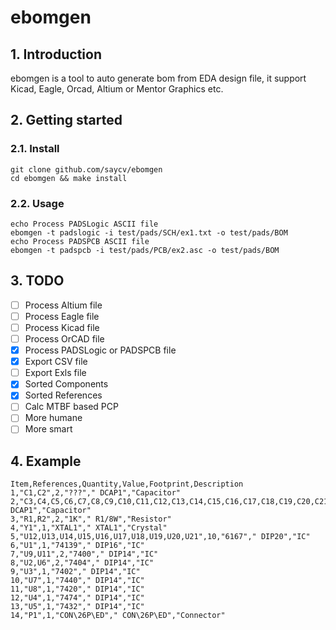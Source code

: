 # ebomgen

## 1. Introduction

ebomgen is a tool to auto generate bom from EDA design file, it support Kicad, Eagle, Orcad, Altium or Mentor Graphics etc.

## 2. Getting started

### 2.1. Install

```BATCH
git clone github.com/saycv/ebomgen
cd ebomgen && make install
```

### 2.2. Usage

```BATCH
echo Process PADSLogic ASCII file
ebomgen -t padslogic -i test/pads/SCH/ex1.txt -o test/pads/BOM
echo Process PADSPCB ASCII file
ebomgen -t padspcb -i test/pads/PCB/ex2.asc -o test/pads/BOM
```

## 3. TODO

- [ ] Process Altium file
- [ ] Process Eagle file
- [ ] Process Kicad file
- [ ] Process OrCAD file
- [x] Process PADSLogic or PADSPCB file
- [x] Export CSV file
- [ ] Export Exls file
- [x] Sorted Components
- [x] Sorted References
- [ ] Calc MTBF based PCP
- [ ] More humane
- [ ] More smart

## 4. Example

```CSV
Item,References,Quantity,Value,Footprint,Description
1,"C1,C2",2,"???"," DCAP1","Capacitor"
2,"C3,C4,C5,C6,C7,C8,C9,C10,C11,C12,C13,C14,C15,C16,C17,C18,C19,C20,C21,C22",20,".01UF"," DCAP1","Capacitor"
3,"R1,R2",2,"1K"," R1/8W","Resistor"
4,"Y1",1,"XTAL1"," XTAL1","Crystal"
5,"U12,U13,U14,U15,U16,U17,U18,U19,U20,U21",10,"6167"," DIP20","IC"
6,"U1",1,"74139"," DIP16","IC"
7,"U9,U11",2,"7400"," DIP14","IC"
8,"U2,U6",2,"7404"," DIP14","IC"
9,"U3",1,"7402"," DIP14","IC"
10,"U7",1,"7440"," DIP14","IC"
11,"U8",1,"7420"," DIP14","IC"
12,"U4",1,"7474"," DIP14","IC"
13,"U5",1,"7432"," DIP14","IC"
14,"P1",1,"CON\26P\ED"," CON\26P\ED","Connector"
```
